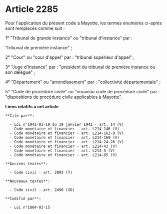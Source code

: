 # Article 2285

Pour l'application du présent code à Mayotte, les termes énumérés ci-après sont remplacés comme suit :

1° "Tribunal de grande instance" ou "tribunal d'instance" par :

"tribunal de première instance" ;

2° "Cour" ou "cour d'appel" par : "tribunal supérieur d'appel" ;

3° "Juge d'instance" par : "président du tribunal de première instance ou son délégué" ;

4° "Département" ou "arrondissement" par : "collectivité départementale" ;

5° "Code de procédure civile" ou "nouveau code de procédure civile" par : "dispositions de procédure civile applicables à
Mayotte".

**Liens relatifs à cet article**

	**Cité par**:

	  - Loi n°1942-01-19 du 19 janvier 1942 - art. 14 (V)
	  - Code monétaire et financier - art. L214-146 (V)
	  - Code monétaire et financier - art. L214-162-9 (V)
	  - Code monétaire et financier - art. L214-169 (V)
	  - Code monétaire et financier - art. L214-24-26 (V)
	  - Code monétaire et financier - art. L214-43 (V)
	  - Code monétaire et financier - art. L214-5 (V)
	  - Code monétaire et financier - art. L214-85 (V)

	**Anciens textes**:

	  - Code civil - art. 2093 (T)

	**Nouveaux textes**:

	  - Code civil - art. 2490 (VD)

	**Codifié par**:

	  - Loi n°1804-03-15
